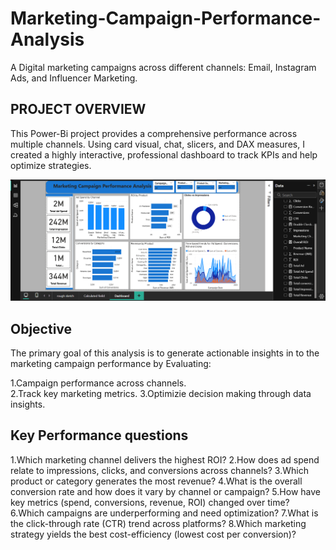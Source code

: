 # Marketing-Campaign-Performance-Analysis
  A Digital  marketing campaigns across different channels: Email, Instagram Ads, and  Influencer Marketing.

  ## PROJECT OVERVIEW
  This Power-Bi project provides a comprehensive performance across multiple channels. Using card visual, chat, slicers, and DAX measures, I created a highly interactive, professional dashboard to track KPIs and help optimize strategies.
 
  ![image alt](https://github.com/Chisom965/Marketing-Campaign-Performance-Analysis/blob/de35372089dd1b2bf499703ea00c8cb1c73bd2b4/PBI%20Marketing%20Campaign%20Performance%20Analysis.png)

## Objective
   The primary goal of this analysis is to generate actionable insights in to the marketing campaign performance by Evaluating:
   
  1.Campaign performance across channels.  
  2.Track key marketing metrics.
  3.Optimizie decision making through data insights.
  
  
## Key Performance questions
1.Which marketing channel delivers the highest ROI? 
2.How does ad spend relate to impressions, clicks, and conversions across 
channels?
3.Which product or category generates the most revenue?
4.What is the overall conversion rate and how does it vary by channel or campaign?
5.How have key metrics (spend, conversions, revenue, ROI) changed over time?
6.Which campaigns are underperforming and need optimization? 
7.What is the click-through rate (CTR) trend across platforms?
8.Which marketing strategy yields the best cost-efficiency (lowest cost per conversion)?
  
